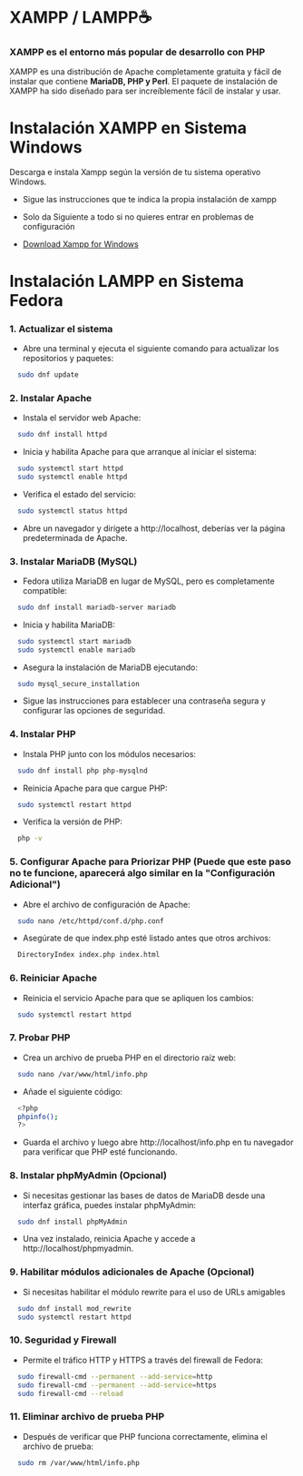 # XAMPP / LAMPP☕

### XAMPP es el entorno más popular de desarrollo con PHP

XAMPP es una distribución de Apache completamente gratuita y fácil de instalar que contiene **MariaDB, PHP y Perl**. El paquete de instalación de XAMPP ha sido diseñado para ser increíblemente fácil de instalar y usar.

# Instalación XAMPP en Sistema Windows

Descarga e instala Xampp según la versión de tu sistema operativo Windows.

- Sigue las instrucciones que te indica la propia instalación de xampp

- Solo da Siguiente a todo si no quieres entrar en problemas de configuración

- [Download Xampp for Windows](https://www.apachefriends.org/es/index.html)

# Instalación LAMPP en Sistema Fedora

### 1. Actualizar el sistema

- Abre una terminal y ejecuta el siguiente comando para actualizar los repositorios y paquetes:

```bash
  sudo dnf update
```

### 2. Instalar Apache

- Instala el servidor web Apache:

```bash
  sudo dnf install httpd
```

- Inicia y habilita Apache para que arranque al iniciar el sistema:

```bash
  sudo systemctl start httpd
  sudo systemctl enable httpd
```

- Verifica el estado del servicio:

```bash
  sudo systemctl status httpd
```

- Abre un navegador y dirígete a http://localhost, deberías ver la página predeterminada de Apache.

### 3. Instalar MariaDB (MySQL)

- Fedora utiliza MariaDB en lugar de MySQL, pero es completamente compatible:

```bash
  sudo dnf install mariadb-server mariadb
```

- Inicia y habilita MariaDB:

```bash
  sudo systemctl start mariadb
  sudo systemctl enable mariadb
```

- Asegura la instalación de MariaDB ejecutando:

```bash
  sudo mysql_secure_installation
```

- Sigue las instrucciones para establecer una contraseña segura y configurar las opciones de seguridad.

### 4. Instalar PHP

- Instala PHP junto con los módulos necesarios:

```bash
  sudo dnf install php php-mysqlnd
```

- Reinicia Apache para que cargue PHP:

```bash
  sudo systemctl restart httpd
```

- Verifica la versión de PHP:

```bash
  php -v
```

### 5. Configurar Apache para Priorizar PHP (Puede que este paso no te funcione, aparecerá algo similar en la "Configuración Adicional")

- Abre el archivo de configuración de Apache:

```bash
  sudo nano /etc/httpd/conf.d/php.conf
```

- Asegúrate de que index.php esté listado antes que otros archivos:

```bash
  DirectoryIndex index.php index.html
```

### 6. Reiniciar Apache

- Reinicia el servicio Apache para que se apliquen los cambios:

```bash
  sudo systemctl restart httpd
```

### 7. Probar PHP

- Crea un archivo de prueba PHP en el directorio raíz web:

```bash
  sudo nano /var/www/html/info.php
```

- Añade el siguiente código:

```bash
  <?php
  phpinfo();
  ?>
```

- Guarda el archivo y luego abre http://localhost/info.php en tu navegador para verificar que PHP esté funcionando.

### 8. Instalar phpMyAdmin (Opcional)

- Si necesitas gestionar las bases de datos de MariaDB desde una interfaz gráfica, puedes instalar phpMyAdmin:

```bash
  sudo dnf install phpMyAdmin
```

- Una vez instalado, reinicia Apache y accede a http://localhost/phpmyadmin.

### 9. Habilitar módulos adicionales de Apache (Opcional)

- Si necesitas habilitar el módulo rewrite para el uso de URLs amigables

```bash
  sudo dnf install mod_rewrite
  sudo systemctl restart httpd
```

### 10. Seguridad y Firewall

- Permite el tráfico HTTP y HTTPS a través del firewall de Fedora:

```bash
  sudo firewall-cmd --permanent --add-service=http
  sudo firewall-cmd --permanent --add-service=https
  sudo firewall-cmd --reload
```

### 11. Eliminar archivo de prueba PHP

- Después de verificar que PHP funciona correctamente, elimina el archivo de prueba:

```bash
  sudo rm /var/www/html/info.php
```
